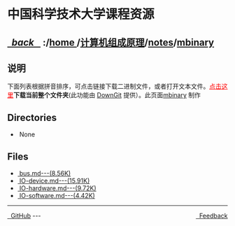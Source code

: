
<!--
<head>
    <meta http-equiv="content-type" content="text/html; charset=utf-8">
    <title> 中国科学技术大学课程资源</title>
</head>
-->
# 中国科学技术大学课程资源

<div>
  <h2>
    <a href="../index.html">&nbsp;&nbsp;<i class="fa fa-level-up">back </i>&nbsp;&nbsp;</a>
    :/<a href="../../../index.html">home <i class="fa fa-home"></i></a>/<a href="../../index.html">计算机组成原理</a>/<a href="../index.html">notes</a>/<a href="index.html">mbinary</a>
  </h2>
</div>

## 说明
下面列表根据拼音排序，可点击链接下载二进制文件，或者打开文本文件。<a href="http://downgit.zhoudaxiaa.com/#/home?url=https://github.com/USTC-Resource/USTC-Course/tree/master/计算机组成原理/notes/mbinary" style="color:red" target="_black">点击这里</a>**下载当前整个文件夹**(此功能由 [DownGit](http://downgit.zhoudaxiaa.com) 提供）。此页面[mbinary](https://mbinary.xyz) 制作

## Directories
<ul><li><i class="fa fa-meh-o"></i>&nbsp;None</li></ul>

## Files
<ul><li><a href="https://raw.githubusercontent.com/USTC-Resource/USTC-Course/master/计算机组成原理/notes/mbinary/bus.md"><i class="fa fa-pencil-square-o"></i>&nbsp;bus.md---(8.56K)</a></li>
<li><a href="https://raw.githubusercontent.com/USTC-Resource/USTC-Course/master/计算机组成原理/notes/mbinary/IO-device.md"><i class="fa fa-pencil-square-o"></i>&nbsp;IO-device.md---(15.91K)</a></li>
<li><a href="https://raw.githubusercontent.com/USTC-Resource/USTC-Course/master/计算机组成原理/notes/mbinary/IO-hardware.md"><i class="fa fa-pencil-square-o"></i>&nbsp;IO-hardware.md---(9.72K)</a></li>
<li><a href="https://raw.githubusercontent.com/USTC-Resource/USTC-Course/master/计算机组成原理/notes/mbinary/IO-software.md"><i class="fa fa-pencil-square-o"></i>&nbsp;IO-software.md---(4.42K)</a></li></ul>

---
<div style="text-decration:underline;display:inline">
  <a href="https://github.com/USTC-Resource/USTC-Course.git" target="_blank" rel="external"><i class="fa fa-github"></i>&nbsp; GitHub</a>
  <a href="mailto:&#122;huheqin1@gmail?subject=反馈与建议" style="float:right" target="_blank" rel="external"><i class="fa fa-envelope"></i>&nbsp; Feedback</a>
</div>
---


